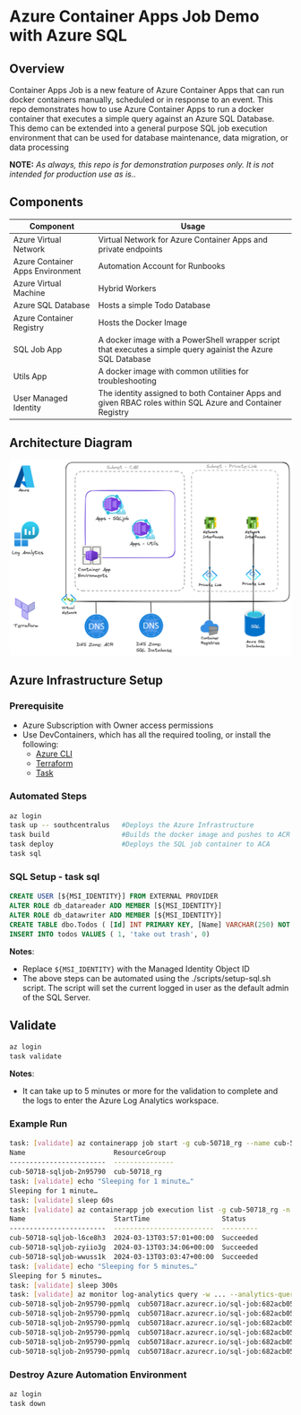 # Azure Container Apps Job Demo with Azure SQL

## Overview
Container Apps Job is a new feature of Azure Container Apps that can run docker containers manually, scheduled or in response to an event. This repo demonstrates how to use Azure Container Apps to run a docker container that executes a simple query against an Azure SQL Database. This demo can be extended into a general purpose SQL job execution environment that can be used for database maintenance, data migration, or data processing

__NOTE:__ _As always, this repo is for demonstration purposes only. It is not intended for production use as is.._

## Components
Component | Usage
------ | ------
Azure Virtual Network | Virtual Network for Azure Container Apps and private endpoints
Azure Container Apps Environment | Automation Account for Runbooks
Azure Virtual Machine | Hybrid Workers
Azure SQL Database | Hosts a simple Todo Database
Azure Container Registry | Hosts the Docker Image
SQL Job App | A docker image with a PowerShell wrapper script that executes a simple query againist the Azure SQL Database
Utils App | A docker image with common utilities for troubleshooting
User Managed Identity | The identity assigned to both Container Apps and given RBAC roles within SQL Azure and Container Registry 

## Architecture Diagram
![Architecture](.assets/containerapps-jobs.png)

## Azure Infrastructure Setup 

### Prerequisite
* Azure Subscription with Owner access permissions 
* Use DevContainers, which has all the required tooling, or install the following:
    * [Azure CLI](https://docs.microsoft.com/en-us/cli/azure/install-azure-cli)
    * [Terraform](https://learn.hashicorp.com/tutorials/terraform/install-cli)
    * [Task](https://taskfile.dev/#/installation)

### Automated Steps
```bash
az login
task up -- southcentralus   #Deploys the Azure Infrastructure
task build                  #Builds the docker image and pushes to ACR
task deploy                 #Deploys the SQL job container to ACA
task sql
```

### SQL Setup - task sql
```sql
CREATE USER [${MSI_IDENTITY}] FROM EXTERNAL PROVIDER
ALTER ROLE db_datareader ADD MEMBER [${MSI_IDENTITY}]
ALTER ROLE db_datawriter ADD MEMBER [${MSI_IDENTITY}]
CREATE TABLE dbo.Todos ( [Id] INT PRIMARY KEY, [Name] VARCHAR(250) NOT NULL, [IsComplete] BIT);
INSERT INTO todos VALUES ( 1, 'take out trash', 0)
```
__Notes__: 
* Replace `${MSI_IDENTITY}` with the Managed Identity Object ID
* The above steps can be automated using the ./scripts/setup-sql.sh script.  The script will set the current logged in user as the default admin of the SQL Server.


## Validate
```bash
az login
task validate
```
__Notes__: 
* It can take up to 5 minutes or more for the validation to complete and the logs to enter the Azure Log Analytics workspace.

### Example Run
```bash
task: [validate] az containerapp job start -g cub-50718_rg --name cub-50718-sqljob -o table
Name                      ResourceGroup
------------------------  ---------------
cub-50718-sqljob-2n95790  cub-50718_rg
task: [validate] echo "Sleeping for 1 minute…"
Sleeping for 1 minute…
task: [validate] sleep 60s
task: [validate] az containerapp job execution list -g cub-50718_rg -n cub-50718-sqljob -o table
Name                      StartTime                  Status
------------------------  -------------------------  ---------
cub-50718-sqljob-l6ce8h3  2024-03-13T03:57:01+00:00  Succeeded
cub-50718-sqljob-zyiio3g  2024-03-13T03:34:06+00:00  Succeeded
cub-50718-sqljob-wwuss1k  2024-03-13T03:03:47+00:00  Succeeded
task: [validate] echo "Sleeping for 5 minutes…"
Sleeping for 5 minutes…
task: [validate] sleep 300s
task: [validate] az monitor log-analytics query -w ... --analytics-query "ContainerAppConsoleLogs | where ContainerGroupName startswith 'cub-50718-sqljob' | project TimeGenerated, ContainerImage, ContainerGroupName, Log" -o table
cub-50718-sqljob-2n95790-ppmlq  cub50718acr.azurecr.io/sql-job:682acb05  Resolving hostname...cub-50718-sql.database.windows.net: 10.226.1.6              PrimaryResult  2024-03-13T03:59:10.141Z
cub-50718-sqljob-2n95790-ppmlq  cub50718acr.azurecr.io/sql-job:682acb05                                                                                   PrimaryResult  2024-03-13T03:59:11.269Z
cub-50718-sqljob-2n95790-ppmlq  cub50718acr.azurecr.io/sql-job:682acb05  Name                                                                             PrimaryResult  2024-03-13T03:59:11.276Z
cub-50718-sqljob-2n95790-ppmlq  cub50718acr.azurecr.io/sql-job:682acb05  ----                                                                             PrimaryResult  2024-03-13T03:59:11.276Z
cub-50718-sqljob-2n95790-ppmlq  cub50718acr.azurecr.io/sql-job:682acb05  take out trash                                                                   PrimaryResult  2024-03-13T03:59:11.276Z
cub-50718-sqljob-2n95790-ppmlq  cub50718acr.azurecr.io/sql-job:682acb05                                                                                   PrimaryResult  2024-03-13T03:59:11.293Z
```

### Destroy Azure Automation Environment
```bash
az login
task down
```
